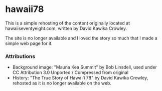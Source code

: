 # hawaii78

This is a simple rehosting of the content originally located at hawaiiseventyeight.com, written by David Kawika Crowley.  

The site is no longer available and I loved the story so much that I made a simple web page for it.

### Attributions

* Background image: "Mauna Kea Summit" by Bob Linsdell, used under CC Attribution 3.0 Unported / Compressed from original
* History: "The True Story of Hawai'i 78" by David Kawika Crowley, rehosted as it is no longer available on the web.
